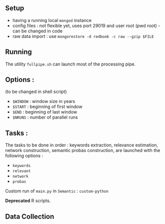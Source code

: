 
## Setup

 - having a running local `mongod` instance
 - config files : not flexible yet, uses port 29019 and user root (pwd root) - can be changed in code
 - raw data import : use `mongorestore -d redbook -c raw --gzip $FILE`

## Running

The utility `fullpipe.sh` can launch most of the processing pipe.

## Options :
  (to be changed in shell script)
  - `$WINDOW` : window size in years
  - `$START` : beginning of first window
  - `$END` : beginning of last window
  - `$NRUNS` : number of parallel runs

## Tasks :

The tasks to be done in order : keywords extraction, relevance estimation, network construction, semantic probas construction, are launched with the following options :

 - `keywords`
 - `relevant`
 - `network`
 - `probas`

Custom run of `main.py` in `Semantic` : `custom-python`

**Deprecated** R scripts.


## Data Collection
